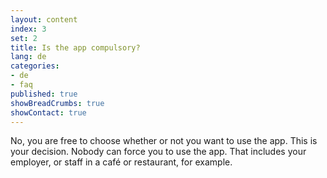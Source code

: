 ```yaml
---
layout: content
index: 3
set: 2
title: Is the app compulsory?
lang: de
categories:
- de
- faq
published: true
showBreadCrumbs: true
showContact: true
---
```


No, you are free to choose whether or not you want to use the app. This is your decision. Nobody can force you to use the app. That includes your employer, or staff in a café or restaurant, for example.
